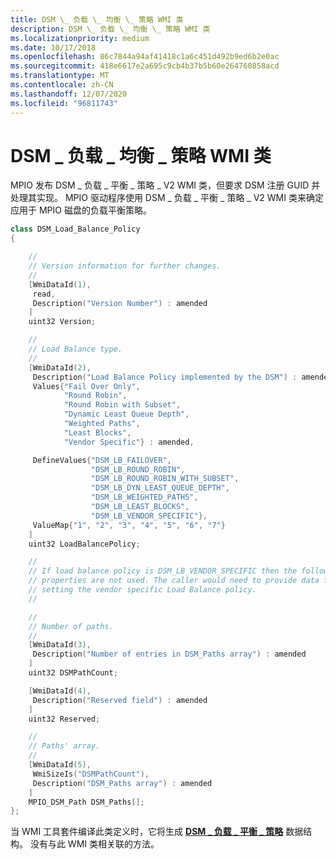 ```yaml
---
title: DSM \_ 负载 \_ 均衡 \_ 策略 WMI 类
description: DSM \_ 负载 \_ 均衡 \_ 策略 WMI 类
ms.localizationpriority: medium
ms.date: 10/17/2018
ms.openlocfilehash: 86c7844a94af41418c1a6c451d492b9ed6b2e0ac
ms.sourcegitcommit: 418e6617e2a695c9cb4b37b5b60e264760858acd
ms.translationtype: MT
ms.contentlocale: zh-CN
ms.lasthandoff: 12/07/2020
ms.locfileid: "96811743"
---
```

# <a name="dsm_load_balance_policy-wmi-class"></a>DSM \_ 负载 \_ 均衡 \_ 策略 WMI 类


MPIO 发布 DSM \_ 负载 \_ 平衡 \_ 策略 \_ V2 WMI 类，但要求 DSM 注册 GUID 并处理其实现。 MPIO 驱动程序使用 DSM \_ 负载 \_ 平衡 \_ 策略 \_ V2 WMI 类来确定应用于 MPIO 磁盘的负载平衡策略。

```cpp
class DSM_Load_Balance_Policy
{

    //
    // Version information for further changes.
    //
    [WmiDataId(1),
     read,
     Description("Version Number") : amended
    ]
    uint32 Version;

    //
    // Load Balance type.
    //
    [WmiDataId(2),
     Description("Load Balance Policy implemented by the DSM") : amended,
     Values{"Fail Over Only",
            "Round Robin",
            "Round Robin with Subset",
            "Dynamic Least Queue Depth",
            "Weighted Paths",
            "Least Blocks",
            "Vendor Specific"} : amended,

     DefineValues{"DSM_LB_FAILOVER",
                  "DSM_LB_ROUND_ROBIN",
                  "DSM_LB_ROUND_ROBIN_WITH_SUBSET",
                  "DSM_LB_DYN_LEAST_QUEUE_DEPTH",
                  "DSM_LB_WEIGHTED_PATHS",
                  "DSM_LB_LEAST_BLOCKS",
                  "DSM_LB_VENDOR_SPECIFIC"},
     ValueMap{"1", "2", "3", "4", "5", "6", "7"}
    ]
    uint32 LoadBalancePolicy;

    //
    // If load balance policy is DSM_LB_VENDOR_SPECIFIC then the following
    // properties are not used. The caller would need to provide data for
    // setting the vendor specific Load Balance policy.
    //

    //
    // Number of paths.
    //
    [WmiDataId(3),
     Description("Number of entries in DSM_Paths array") : amended
    ]
    uint32 DSMPathCount;

    [WmiDataId(4),
     Description("Reserved field") : amended
    ]
    uint32 Reserved;

    //
    // Paths' array.
    //
    [WmiDataId(5),
     WmiSizeIs("DSMPathCount"),
     Description("DSM_Paths array") : amended
    ]
    MPIO_DSM_Path DSM_Paths[];
};
```

当 WMI 工具套件编译此类定义时，它将生成 [**DSM \_ 负载 \_ 平衡 \_ 策略**](/windows-hardware/drivers/ddi/mpiodisk/ns-mpiodisk-_dsm_load_balance_policy) 数据结构。 没有与此 WMI 类相关联的方法。

 

